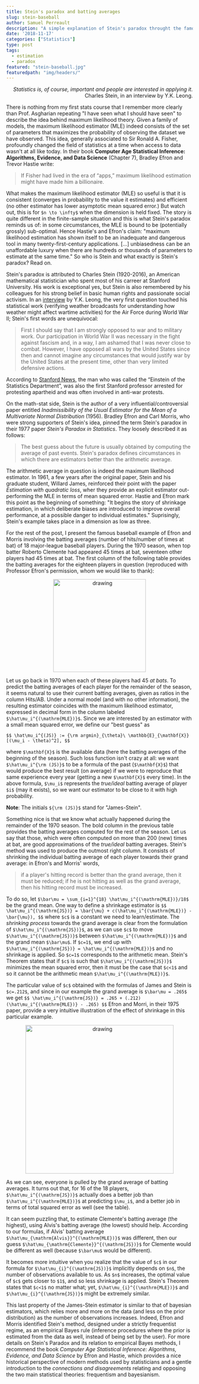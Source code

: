 ```yaml
---
title: Stein's paradox and batting averages
slug: stein-baseball
author: Samuel Perreault
description: "A simple explanation of Stein's paradox throught the famous baseball example of Efron and Morris (1975)"
date: '2018-11-17'
categories: ["Statistics"]
type: post
tags: 
  - estimation
  - paradox
featured: "stein-baseball.jpg"
featuredpath: "img/headers/"
---
```


<div style="text-align: right">
<i>Statistics is, of course, important and people are interested in applying it.</i> <br>
Charles Stein, in an interview by Y.K. Leong.
</div>

There is nothing from my first stats course that I remember more clearly than Prof. Asgharian repeating "I have seen what I should have seen" to describe the idea behind maximum likelihood theory. Given a family of models, the maximum likelihood estimator (MLE) indeed consists of the set of parameters that maximizes the probability of observing the dataset we have observed. This idea, generally associated to Sir Ronald A. Fisher, profoundly changed the field of statistics at a time when access to data wasn't at all like today. In their book **Computer Age Statistical Inference: Algorithms, Evidence, and Data Science** (Chapter 7), Bradley Efron and Trevor Hastie write:

> If Fisher had lived in the era of “apps,” maximum likelihood estimation might have made him a billionaire.

What makes the maximum likelihood estimator (MLE) so useful is that it is consistent (converges in probability to the value it estimates) and efficient (no other estimator has lower asymptotic mean squared error.) But watch out, this is for `$n \to \infty$` when the dimension is held fixed. The story is quite different in the finite-sample situation and this is what Stein's paradox reminds us of: in some circumstances, the MLE is bound to be (potentially grossly) sub-optimal. Hence Hastie's and Efron's claim: "maximum likelihood estimation has shown itself to be an inadequate and dangerous tool in many twenty-first-century applications. [...] unbiasedness can be an unaffordable luxury when there are hundreds or thousands of parameters to estimate at the same time." So who is Stein and what exactly is Stein's paradox? Read on.

Stein's paradox is attributed to Charles Stein (1920-2016), an American mathematical statistician who spent most of his carreer at Stanford University. His work is exceptional yes, but Stein is also remembered by his colleagues for his strong belief in basic human rights and passionate social activism. In an [interview](http://www2.ims.nus.edu.sg/imprints/interviews/CharlesStein.pdf) by Y.K. Leong, the very first question touched his statistical work (verifying weather broadcasts for understanding how weather might affect wartime activities) for the Air Force during World War II; Stein's first words are unequivocal:

> First I should say that I am strongly opposed to war and
to military work. Our participation in World War II was
necessary in the fight against fascism and, in a way, I am
ashamed  that  I  was  never  close  to  combat.  However,  I
have opposed all wars by the United States since then and
cannot imagine any circumstances that would justify war
by the United States at the present time, other than very
limited defensive actions.

According to [Stanford News](https://news.stanford.edu/2016/12/01/charles-m-stein-extraordinary-statistician-anti-war-activist-dies-96/), the man who was called the “Einstein of the Statistics Department”, was also the first Stanford professor arrested for protesting apartheid and was often involved in anti-war protests.

On the math-stat side, Stein is the author of a very influential/controversial paper entitled *Inadmissibility of the Usual Estimator for the Mean of a Multivariate Normal Distribution* (1956). Bradley Efron and Carl Morris, who were strong supporters of Stein's idea, pinned the term Stein's paradox in their 1977 paper *Stein's Paradox in Statistics*. They loosely described it as follows:

> The best guess about the future is usually obtained by computing the average of past events. Stein's paradox defines circumstances in which there are estimators better than the arithmetic average.

The arithmetic average in question is indeed the maximum likelihood estimator. In 1961, a few years after the original paper, Stein and his graduate student, Willard James, reinforced their point with the paper *Estimation with quadratic loss*, wher they provide an explicit estimator out-performing the MLE in terms of mean squared error. Hastie and Efron mark this point as the beginning of something: "It begins the story of shrinkage estimation, in which deliberate biases are introduced to improve overall performance, at a possible danger to individual estimates." Suprisingly, Stein's example takes place in a dimension as low as three.

For the rest of the post, I present the famous baseball example of Efron and Morris involving the batting averages (number of hits/number of times at bat) of 18 major-league baseball players. During the 1970 season, when top batter Roberto Clemente had appeared 45 times at bat, seventeen other players had 45 times at bat. The first column of the following table provides the batting averages for the eighteen players in question (reproduced with Professor Efron's permission, whom we would like to thank):

<div style="text-align: center">
<img src="JS-baseball2.PNG" alt="drawing" width="250"/>
</div>

Let us go back in 1970 when each of these players had 45 *at bats*. To predict the batting averages of each player for the remainder of the season, it seems natural to use their current batting averages, given as ratios in the column Hits/AB. Under a normal model (and with no other information), the resulting estimator coincides with the maximum likelihood estimator, expressed in decimal form in the column labeled `$\hat\mu_i^{(\mathrm{MLE})}$`. Since we are interested by an estimator with a small mean squared error, we define our "best guess" as

`$$
\hat\mu_i^{(JS)} := {\rm argmin}_{\theta}\ \mathbb{E}_{\mathbf{X}}[(\mu_i - \theta)^2],
$$`

where `$\mathbf{X}$` is the available data (here the batting averages of the beginning of the season). Such loss function isn't crazy at all: we want `$\hat\mu_i^{\rm (JS)}$` to be a formula of the past (`$\mathbf{X}$`) that would produce the best result (on average) if we were to reproduce that same experience every year (getting a new `$\mathbf{X}$` every time). In the above formula, `$\mu_i$` represents the *true/ideal* batting average of player `$i$` (may it exists), so we want our estimator to be close to it with high probability.

**Note**: The initials `${\rm (JS)}$` stand for "James-Stein".

Something nice is that we know what actually happened during the remainder of the 1970 season. The bold column in the previous table provides the batting averages computed for the rest of the season. Let us say that those, which were often computed on more than 200 (new) times at bat, are good approximations of the *true/ideal* batting averages. Stein's method was used to produce the outmost right column. It consists of shrinking the individual batting average of each player towards their grand average: in Efron's and Morris' words,

> if a player's hitting record is better than the grand average,  then it must be reduced; if he is not hitting as well as the grand average, then his hitting record must be increased.

To do so, let `$\bar\mu = \sum_{i=1}^{18} \hat\mu_i^{(\mathrm{MLE})}/18$` be the grand mean. One way to define a shrinkage estimator is
`$$
	\hat\mu_i^{(\mathrm{JS})} = \bar{\mu} + c(\hat\mu_i^{(\mathrm{MLE})} - \bar{\mu}),
$$`
where `$c$` is a constant we need to learn/estimate. The *shrinking process* towards the grand average is clear from the formulation of `$\hat\mu_i^{(\mathrm{JS})}$`, as we can use `$c$` to move `$\hat\mu_i^{(\mathrm{JS})}$` between `$\hat\mu_i^{(\mathrm{MLE})}$` and the grand mean `$\bar\mu$`. If `$c=1$`, we end up with `$\hat\mu_i^{(\mathrm{JS})} = \hat\mu_i^{(\mathrm{MLE})}$` and no shrinkage is applied. So `$c=1$` corresponds to the arithmetic mean. Stein's Theorem states that if `$c$` is such that `$\hat\mu_i^{(\mathrm{JS})}$` minimizes the mean squared error, then it must be the case that `$c<1$` and so it cannot be the arithmetic mean `$\hat\mu_i^{(\mathrm{MLE})}$`. 

The particular value of `$c$` obtained with the formulas of James and Stein is `$c=.212$`, and since in our example the grand average is `$\bar\mu = .265$` we get
`$$
	\hat\mu_i^{(\mathrm{JS})} = .265 + (.212)(\hat\mu_i^{(\mathrm{MLE})} - .265)
$$`
Efron and Morri, in their 1975 paper, provide a very intuitive illustration of the effect of shrinkage in this particular example.

<div style="text-align: center">
<img src="JS-baseball3.PNG" alt="drawing" width="400"/>
</div>

As we can see, everyone is pulled by the grand average of batting averages. It turns out that, for 16 of the 18 players, `$\hat\mu_i^{(\mathrm{JS})}$` actually does a better job than `$\hat\mu_i^{(\mathrm{MLE})}$` at predicting `$\mu_i$`, and a better job in terms of total squared error as well (see the table).

It can seem puzzling that, to estimate Clemente's batting average (the highest), using Alvis's batting average (the lowest) should help. According to our formulas, if Alvis' batting average `$\hat\mu_{\mathrm{Alvis}}^{(\mathrm{MLE})}$` was different, then our guess `$\hat\mu_{\mathrm{Clemente}}^{(\mathrm{JS})}$` for Clemente would be different as well (because `$\bar\mu$` would be different).

It becomes more intuitive when you realize that the value of `$c$` in our formula for `$\hat\mu_{i}^{(\mathrm{JS})}$` implicitly depends on `$n$`, the number of observations available to us. As `$n$` increases, the optimal value of `$c$` gets closer to `$1$`, and so less shrinkage is applied. Stein's Theorem states that `$c<1$` no matter what; yet, `$\hat\mu_{i}^{(\mathrm{MLE})}$` and `$\hat\mu_{i}^{(\mathrm{JS})}$` might be extremely similar. 

This last property of the James-Stein estimator is similar to that of bayesian estimators, which relies more and more on the data (and less on the prior distribution) as the number of observations increases. Indeed, Efron and Morris identified Stein's method, designed under a strictly frequentist regime, as an empirical Bayes rule (inference procedures where the prior is estimated from the data as well, instead of being set by the user). For more details on Stein's Paradox and its relation to empirical Bayes methods, I recommend the book *Computer Age Statistical Inference: Algorithms, Evidence, and Data Science* by Efron and Hastie, which provides a nice historical perspective of modern methods used by statisticians and a gentle introduction to the *connections and disagreements* relating and opposing the two main statistical theories: frequentism and bayesianism.
